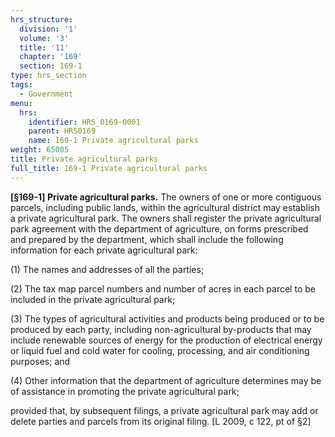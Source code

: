 ```yaml
---
hrs_structure:
  division: '1'
  volume: '3'
  title: '11'
  chapter: '169'
  section: 169-1
type: hrs_section
tags:
  - Government
menu:
  hrs:
    identifier: HRS_0169-0001
    parent: HRS0169
    name: 169-1 Private agricultural parks
weight: 65005
title: Private agricultural parks
full_title: 169-1 Private agricultural parks
---
```

**[§169-1] Private agricultural parks.** The owners of one or more contiguous parcels, including public lands, within the agricultural district may establish a private agricultural park. The owners shall register the private agricultural park agreement with the department of agriculture, on forms prescribed and prepared by the department, which shall include the following information for each private agricultural park:

(1) The names and addresses of all the parties;

(2) The tax map parcel numbers and number of acres in each parcel to be included in the private agricultural park;

(3) The types of agricultural activities and products being produced or to be produced by each party, including non-agricultural by-products that may include renewable sources of energy for the production of electrical energy or liquid fuel and cold water for cooling, processing, and air conditioning purposes; and

(4) Other information that the department of agriculture determines may be of assistance in promoting the private agricultural park;

provided that, by subsequent filings, a private agricultural park may add or delete parties and parcels from its original filing. [L 2009, c 122, pt of §2]